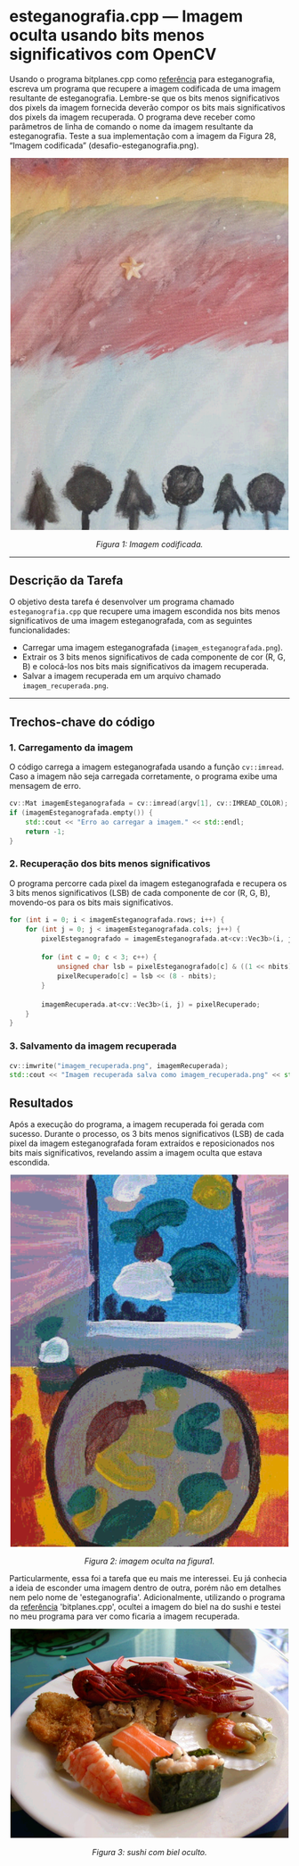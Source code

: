 # esteganografia.cpp — Imagem oculta usando bits menos significativos com OpenCV

Usando o programa bitplanes.cpp como [referência](https://agostinhobritojr.github.io/tutorial/pdi/bitplanes.html) para esteganografia, escreva um programa que recupere a imagem codificada de uma imagem resultante de esteganografia. Lembre-se que os bits menos significativos dos pixels da imagem fornecida deverão compor os bits mais significativos dos pixels da imagem recuperada. O programa deve receber como parâmetros de linha de comando o nome da imagem resultante da esteganografia. Teste a sua implementação com a imagem da Figura 28, “Imagem codificada” (desafio-esteganografia.png).

<p align="center">
  <img src="desafio-esteganografia.png" width="500"/>
</p>

<p align="center"><i>Figura 1: Imagem codificada.</i></p>

---
## Descrição da Tarefa

O objetivo desta tarefa é desenvolver um programa chamado `esteganografia.cpp` que recupere uma imagem escondida nos bits menos significativos de uma imagem esteganografada, com as seguintes funcionalidades:

- Carregar uma imagem esteganografada (`imagem_esteganografada.png`).
- Extrair os 3 bits menos significativos de cada componente de cor (R, G, B) e colocá-los nos bits mais significativos da imagem recuperada.
- Salvar a imagem recuperada em um arquivo chamado `imagem_recuperada.png`.

---

## Trechos-chave do código

### 1. Carregamento da imagem

O código carrega a imagem esteganografada usando a função `cv::imread`. Caso a imagem não seja carregada corretamente, o programa exibe uma mensagem de erro.

```cpp
cv::Mat imagemEsteganografada = cv::imread(argv[1], cv::IMREAD_COLOR);
if (imagemEsteganografada.empty()) {
    std::cout << "Erro ao carregar a imagem." << std::endl;
    return -1;
}
```

### 2. Recuperação dos bits menos significativos
O programa percorre cada pixel da imagem esteganografada e recupera os 3 bits menos significativos (LSB) de cada componente de cor (R, G, B), movendo-os para os bits mais significativos.

```cpp
for (int i = 0; i < imagemEsteganografada.rows; i++) {
    for (int j = 0; j < imagemEsteganografada.cols; j++) {
        pixelEsteganografado = imagemEsteganografada.at<cv::Vec3b>(i, j);

        for (int c = 0; c < 3; c++) {
            unsigned char lsb = pixelEsteganografado[c] & ((1 << nbits) - 1); // máscara para nbits
            pixelRecuperado[c] = lsb << (8 - nbits);
        }

        imagemRecuperada.at<cv::Vec3b>(i, j) = pixelRecuperado;
    }
}
```

### 3. Salvamento da imagem recuperada
```cpp
cv::imwrite("imagem_recuperada.png", imagemRecuperada);
std::cout << "Imagem recuperada salva como imagem_recuperada.png" << std::endl;
```

## Resultados
Após a execução do programa, a imagem recuperada foi gerada com sucesso. Durante o processo, os 3 bits menos significativos (LSB) de cada pixel da imagem esteganografada foram extraídos e reposicionados nos bits mais significativos, revelando assim a imagem oculta que estava escondida.

<p align="center">
  <img src="./build/imagem_recuperada.png" width="500"/>
</p>

<p align="center"><i>Figura 2: imagem oculta na figura1.</i></p>

Particularmente, essa foi a tarefa que eu mais me interessei. Eu já conhecia a ideia de esconder uma imagem dentro de outra, porém não em detalhes nem pelo nome de 'esteganografia'. Adicionalmente, utilizando o programa da [referência](https://agostinhobritojr.github.io/tutorial/pdi/bitplanes.html) 'bitplanes.cpp', ocultei a imagem do biel na do sushi e testei no meu programa para ver como ficaria a imagem recuperada.

<p align="center">
  <img src="esteganografia.png" width="500"/>
</p>

<p align="center"><i>Figura 3: sushi com biel oculto.</i></p>
